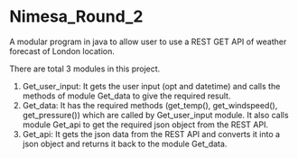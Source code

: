 # Nimesa_Round_2

A modular program in java to allow user to use a REST GET API of weather forecast of London location.

There are total 3 modules in this project.

1. Get_user_input: It gets the user input (opt and datetime) and calls the methods of module Get_data to give the required result.
2. Get_data: It has the required methods (get_temp(), get_windspeed(), get_pressure()) which are called by Get_user_input module. It also calls module Get_api to get the required json object from the REST API.
3. Get_api: It gets the json data from the REST API and converts it into a json object and returns it back to the module Get_data.
